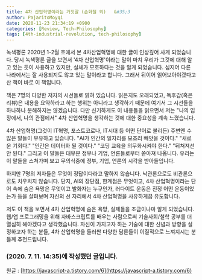 ```yaml
---
title: 4차 산업혁명이라는 거짓말 (손화철 외)	&#35;3
author: PajaritoMoyqi
date: 2020-11-23 21:34:19 +0900
categories: [Review, Tech-Philosophy]
tags: [4th-industrial-revolution, tech-philosophy]
---
```


녹색평론 2020년 1-2월 호에서 본 4차산업혁명에 대한 글이 인상깊어 사게 되었습니다. 당시 녹색평론 글을 보면서 '4차 산업혁명'이라는 말이 마치 우리가 그것에 대해 알고 있는 듯이 사용하고 있지만, 실체가 모호하다는 것을 알게 되었습니다. 심지어 다른 나라에서는 잘 사용되지도 않고 있는 말이라고 합니다. 그래서 뒤이어 읽어보아야겠다고 산 책이 바로 이 책입니다.

책은 7명의 다양한 저자의 시선들로 얽혀 있습니다. 읽은지도 오래되었고, 독후감(혹은 리뷰)은 내용을 요약하라고 하는 행위는 아니라고 생각하기 때문에 여기서 그 시선들을 하나하나 분해하지는 않겠습니다. 다만 신기하게도 이 내용들을 읽으면서 저는 "나의 입장에서, 나의 관점에서" 4차 산업혁명을 생각하는 것에 대한 중요성을 계속 느꼈습니다.

4차 산업혁명(그것이 IT혁명, 포스트코로나, IT시대 등 어떤 단어로 불리든) 주변엔 수많은 말들이 부유하고 있습니다. "AI가 인간의 일자리를 모조리 빼앗을 것이다." "새로운 기회다." "인간은 데이터화 될 것이다." "코딩 교육을 의무화시켜야 한다." "뒤쳐져선 안 된다." 그리고 이 말들은 대부분 정부나 기업, 언론들로부터 쏟아져 나옵니다. 우리는 이 말들을 스쳐가며 보고 무의식중에 정부, 기업, 언론의 시각을 받아들입니다.

하지만 7명의 저자들은 무엇이 정답이다라고 말하지 않습니다. 낙관론으로도 비관론으로도 치우치지 않습니다. 단지, AI의 장단점, 한계점은 무엇이고, 4차 산업혁명이라는 단어 속에 숨은 욕망은 무엇이고 발화자는 누구인가, 러다이트 운동은 진정 어떤 운동이었는가 등을 살펴보며 자신의 선 자리에서 4차 산업혁명을 사유하게끔 유도합니다.

저도 이 책을 보면서 4차 산업혁명에 숨은 욕망, 실제들을 조금이나마 알게 되었습니다. 웹/앱 프로그래밍을 위해 자바스크립트를 배우는 사람으로써 기술사회/철학 공부를 더 열심히 해야겠다고 생각했습니다. 자신이 가지고자 하는 기술에 대한 신념과 방향을 설정하고자 하는 분들, 4차 산업혁명을 둘러싼 다양한 담론들이 이질적으로 느껴지시는 분들께 추천드립니다.

### (2020. 7. 11. 14:35)에 작성했던 글입니다.

원글 : [https://javascript-a.tistory.com/6](https://javascript-a.tistory.com/6)